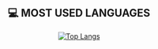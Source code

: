 <div align=center>

<div align=center><h2>💻 MOST USED LANGUAGES</h2></div>
  
[![Top Langs](https://github-readme-stats.vercel.app/api/top-langs/?username=HyehyeonLee&layout=compact)](https://github.com/anuraghazra/github-readme-stats)  

</div>
